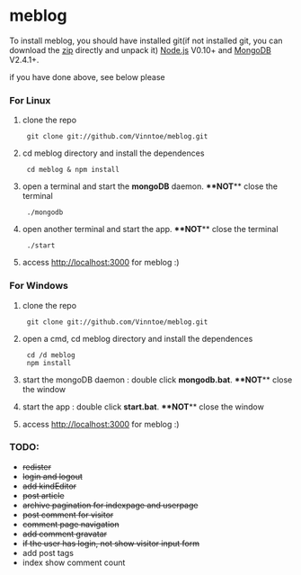 meblog
======

To install meblog, you should have installed git(if not installed git, you can download the [zip](https://github.com/Vinntoe/meblog/archive/master.zip) directly and unpack it) [Node.js](http://nodejs.org/) V0.10+ and [MongoDB](http://www.mongodb.org/) V2.4.1+.

if you have done above, see below please

### For Linux ###
1. clone the repo

        git clone git://github.com/Vinntoe/meblog.git
    
2. cd meblog directory and install the dependences

        cd meblog & npm install
    
3. open a terminal and start the **mongoDB** daemon. **\*\*NOT**** close the terminal

        ./mongodb
    
4. open another terminal and start the app. **\*\*NOT**** close the terminal

        ./start

5. access <http://localhost:3000> for meblog :)

### For Windows ###
1. clone the repo

        git clone git://github.com/Vinntoe/meblog.git

2. open a cmd, cd meblog directory and install the dependences

        cd /d meblog
        npm install

3. start the mongoDB daemon : double click **mongodb.bat**. **\*\*NOT**** close the window
4. start the app : double click **start.bat**. **\*\*NOT**** close the window
5. access <http://localhost:3000> for meblog :)

### TODO: ###
- <del>redister</del>
- <del>login and logout</del>
- <del>add kindEditor</del>
- <del>post article</del>
- <del>archive pagination for indexpage and userpage</del>
- <del>post comment for visitor</del>
- <del>comment page navigation</del>
- <del>add comment gravatar</del>
- <del>if the user has login, not show visitor input form</del>
- add post tags
- index show comment count
